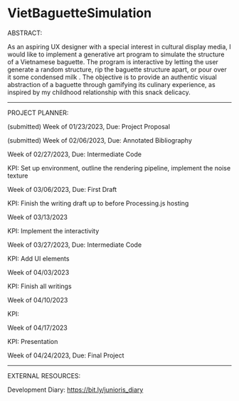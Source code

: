 # VietBaguetteSimulation

ABSTRACT:

As an aspiring UX designer with a special interest in cultural display media, I would like to implement a generative art program to simulate the structure of a Vietnamese baguette. The program is interactive by letting the user generate a random structure, rip the baguette structure apart, or pour over it some condensed milk . The objective is to provide an authentic visual abstraction of a baguette through gamifying its culinary experience, as inspired by my childhood relationship with this snack delicacy. 

-----------------------------------------------------------------------------------------------------------------------

PROJECT PLANNER:

(submitted) Week of 01/23/2023, Due: Project Proposal

(submitted) Week of 02/06/2023, Due: Annotated Bibliography

Week of 02/27/2023, Due: Intermediate Code

KPI: Set up environment, outline the rendering pipeline, implement the noise texture


Week of 03/06/2023, Due: First Draft

KPI: Finish the writing draft up to before Processing.js hosting


Week of 03/13/2023

KPI: Implement the interactivity
  

Week of 03/27/2023, Due: Intermediate Code

KPI: Add UI elements

Week of 04/03/2023

KPI: Finish all writings

Week of 04/10/2023

KPI:

Week of 04/17/2023

KPI: Presentation

Week of 04/24/2023, Due: Final Project

-----------------------------------------------------------------------------------------------------------------------
EXTERNAL RESOURCES:

Development Diary: https://bit.ly/junioris_diary
